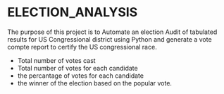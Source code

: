 # ELECTION_ANALYSIS

The purpose of this project is to Automate an election Audit of tabulated results for US Congressional district using Python and generate a vote compte report to certify the US congressional race.
- Total number of votes cast
- Total number of votes for each candidate
- the percantage of votes for each candidate
- the winner of the election based on the popular vote.
